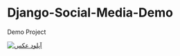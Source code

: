 # Django-Social-Media-Demo
Demo Project

<a href="https://uupload.ir/view/22222222222222222_y8cf.png" target="_blank"><img src="https://s6.uupload.ir/files/22222222222222222_y8cf_thumb.png" border="0" alt="آپلود عکس" /></a>
